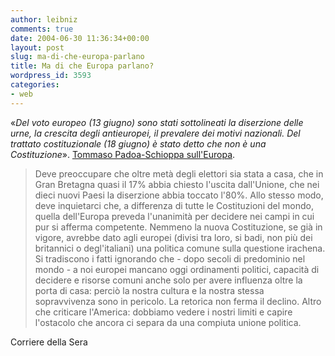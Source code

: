```yaml
---
author: leibniz
comments: true
date: 2004-06-30 11:36:34+00:00
layout: post
slug: ma-di-che-europa-parlano
title: Ma di che Europa parlano?
wordpress_id: 3593
categories:
- web
---
```


«_Del voto europeo (13 giugno) sono stati sottolineati la diserzione delle urne, la crescita degli antieuropei, il prevalere dei motivi nazionali. Del trattato costituzionale (18 giugno) è stato detto che non è una Costituzione_». [Tommaso Padoa-Schioppa sull'Europa](http://www.corriere.it/edicola/index.jsp?path=COMMENTI&doc=PADOA).


> Deve preoccupare che oltre metà degli elettori sia stata a casa, che in Gran Bretagna quasi il 17% abbia chiesto l'uscita dall'Unione, che nei dieci nuovi Paesi la diserzione abbia toccato l'80%. Allo stesso modo, deve inquietarci che, a differenza di tutte le Costituzioni del mondo, quella dell'Europa preveda l'unanimità per decidere nei campi in cui pur si afferma competente. Nemmeno la nuova Costituzione, se già in vigore, avrebbe dato agli europei (divisi tra loro, si badi, non più dei britannici o degl'italiani) una politica comune sulla questione irachena. Si tradiscono i fatti ignorando che - dopo secoli di predominio nel mondo - a noi europei mancano oggi ordinamenti politici, capacità di decidere e risorse comuni anche solo per avere influenza oltre la porta di casa: perciò la nostra cultura e la nostra stessa sopravvivenza sono in pericolo. La retorica non ferma il declino. Altro che criticare l'America: dobbiamo vedere i nostri limiti e capire l'ostacolo che ancora ci separa da una compiuta unione politica. 


Corriere della Sera

